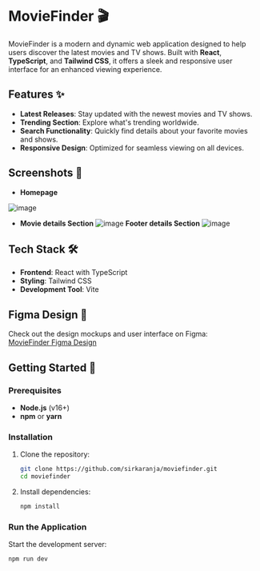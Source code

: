 ﻿
# MovieFinder 🎬

MovieFinder is a modern and dynamic web application designed to help users discover the latest movies and TV shows. Built with **React**, **TypeScript**, and **Tailwind CSS**, it offers a sleek and responsive user interface for an enhanced viewing experience.

## Features ✨

- **Latest Releases**: Stay updated with the newest movies and TV shows.
- **Trending Section**: Explore what's trending worldwide.
- **Search Functionality**: Quickly find details about your favorite movies and shows.
- **Responsive Design**: Optimized for seamless viewing on all devices.

## Screenshots 📸

- **Homepage**

![image](https://github.com/user-attachments/assets/1470669d-b42c-48d8-a296-3cca6cf1e1a5)


- **Movie details Section**
![image](https://github.com/user-attachments/assets/832e0ef1-c764-4118-b41f-ab3f77c6ffe8)
**Footer details Section**
![image](https://github.com/user-attachments/assets/632cd39e-84bb-45c1-b73f-b95c20d0e09d)


## Tech Stack 🛠️

- **Frontend**: React with TypeScript
- **Styling**: Tailwind CSS
- **Development Tool**: Vite

## Figma Design 🎨

Check out the design mockups and user interface on Figma:  
[MovieFinder Figma Design](https://www.figma.com/design/TglfXOkz8vnJMGWOIU3uA9/Untitled?node-id=0-1&p=f&t=Ki2i3FCDU0QNy2O8-0)

## Getting Started 🚀

### Prerequisites

- **Node.js** (v16+)
- **npm** or **yarn**

### Installation

1. Clone the repository:

    ```bash
    git clone https://github.com/sirkaranja/moviefinder.git
    cd moviefinder
    ```

2. Install dependencies:

    ```bash
    npm install
    ```

### Run the Application

Start the development server:

```bash
npm run dev

